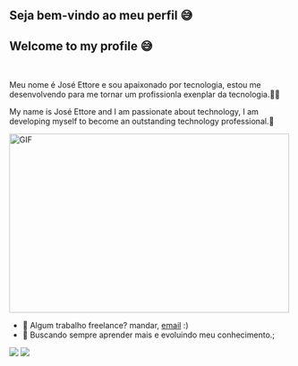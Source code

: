 ## Seja bem-vindo ao meu perfil 😅
## Welcome to my profile 😅

<br />



Meu nome é José Ettore e sou apaixonado por tecnologia, estou me desenvolvendo para
me tornar um profissionla exenplar da tecnologia.👨‍💻

My name is José Ettore and I am passionate about technology, I am developing myself to
become an outstanding technology professional.👨‍

  <img align="center" alt="GIF" src="https://github.com/abhisheknaiidu/abhisheknaiidu/blob/master/code.gif?raw=true" width="500" height="320" />
  



- 💼 Algum trabalho freelance? mandar, [email](mailto:Joseettore55@gmail.com) :)
- 💬 Buscando sempre aprender mais e evoluindo meu conhecimento.;



<!--END_SECTION:waka-->

<!-- <p align="center"> <img src="https://github-readme-stats.vercel.app/api?username=Jose-Ettore&show_icons=true&theme=gotham" alt="Jose-Ettore" />
<br/> -->
  <a href="https://www.instagram.com/_ettore_ettore_/" target="_blank"><img src="https://img.shields.io/badge/-Instagram-%23E4405F?style=for-the-badge&logo=instagram&logoColor=white" target="_blank"></a>
  <a href="https://www.linkedin.com/in/jose-ettore-man%C3%A7ano-6a9820191/" target="_blank"><img src="https://img.shields.io/badge/-LinkedIn-%230077B5?style=for-the-badge&logo=linkedin&logoColor=white" target="_balnk"></a>

</div>
